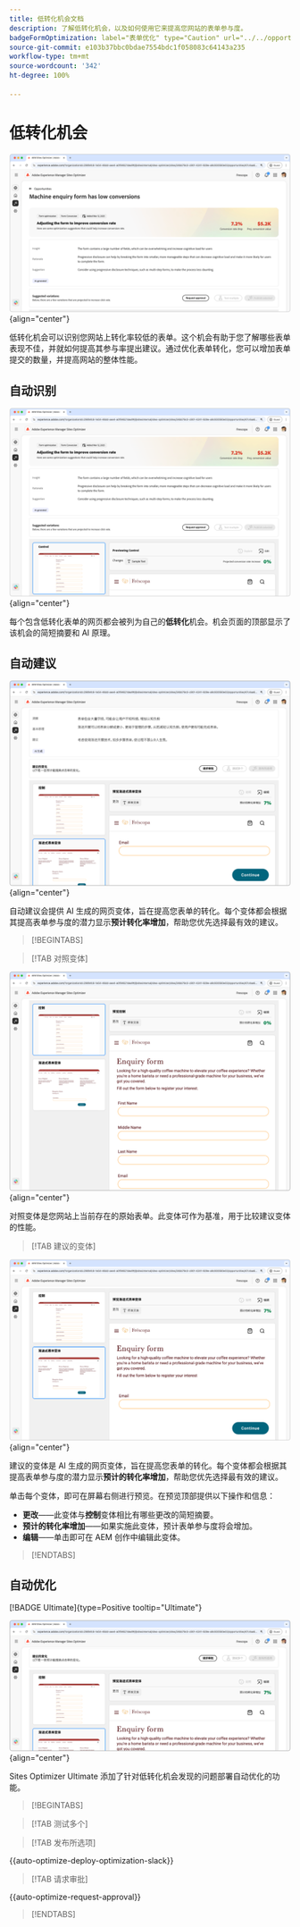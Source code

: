 ```yaml
---
title: 低转化机会文档
description: 了解低转化机会，以及如何使用它来提高您网站的表单参与度。
badgeFormOptimization: label="表单优化" type="Caution" url="../../opportunity-types/form-optimization.md" tooltip="表单优化"
source-git-commit: e103b37bbc0bdae7554bdc1f058083c64143a235
workflow-type: tm+mt
source-wordcount: '342'
ht-degree: 100%

---
```



# 低转化机会

![低转化机会](./assets/low-conversions/hero.png){align="center"}

低转化机会可以识别您网站上转化率较低的表单。这个机会有助于您了解哪些表单表现不佳，并就如何提高其参与率提出建议。通过优化表单转化，您可以增加表单提交的数量，并提高网站的整体性能。

## 自动识别

![自动识别低转化](./assets/low-conversions/auto-identify.png){align="center"}

每个包含低转化表单的网页都会被列为自己的&#x200B;**低转化**&#x200B;机会。机会页面的顶部显示了该机会的简短摘要和 AI 原理。

## 自动建议

![自动建议低转化](./assets/low-conversions/auto-suggest.png){align="center"}

自动建议会提供 AI 生成的网页变体，旨在提高您表单的转化。每个变体都会根据其提高表单参与度的潜力显示&#x200B;**预计转化率增加**，帮助您优先选择最有效的建议。

>[!BEGINTABS]

>[!TAB 对照变体]

![对照变体](./assets/low-conversions/control-variation.png){align="center"}

对照变体是您网站上当前存在的原始表单。此变体可作为基准，用于比较建议变体的性能。

>[!TAB 建议的变体]

![建议的变体](./assets/low-conversions/suggested-variations.png){align="center"}

建议的变体是 AI 生成的网页变体，旨在提高您表单的转化。每个变体都会根据其提高表单参与度的潜力显示&#x200B;**预计的转化率增加**，帮助您优先选择最有效的建议。

单击每个变体，即可在屏幕右侧进行预览。在预览顶部提供以下操作和信息：

* **更改**——此变体与&#x200B;**控制**&#x200B;变体相比有哪些更改的简短摘要。
* **预计的转化率增加**——如果实施此变体，预计表单参与度将会增加。
* **编辑**——单击即可在 AEM 创作中编辑此变体。

>[!ENDTABS]

## 自动优化

[!BADGE Ultimate]{type=Positive tooltip="Ultimate"}

![自动优化低转化](./assets/low-conversions/auto-optimize.png){align="center"}

Sites Optimizer Ultimate 添加了针对低转化机会发现的问题部署自动优化的功能。

>[!BEGINTABS]

>[!TAB 测试多个]


>[!TAB 发布所选项]

{{auto-optimize-deploy-optimization-slack}}

>[!TAB 请求审批]

{{auto-optimize-request-approval}}

>[!ENDTABS]
